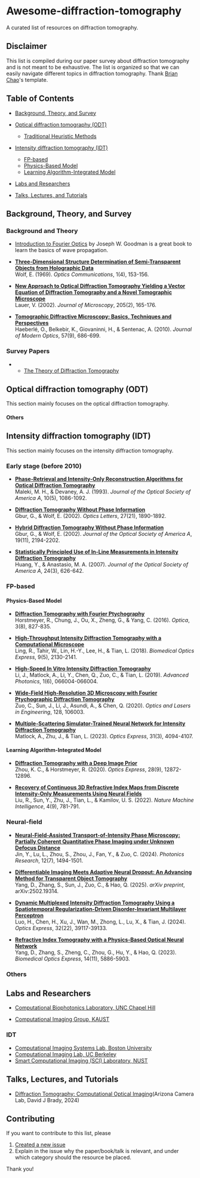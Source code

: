 # Awesome-diffraction-tomography

A curated list of resources on diffraction tomography.

## Disclaimer

This list is compiled during our paper survey about diffraction tomography and is not meant to be exhaustive. The list is organized so that we can easily navigate different topics in diffraction tomography.
Thank [Brian Chao](https://github.com/bchao1)'s template.

## Table of Contents
- [Background, Theory, and Survey](#background-theory-and-survey)
- [Optical diffraction tomography (ODT)](#optical-diffraction-tomography-odt)
    - [Traditional Heuristic Methods](#traditional-heuristic-methods)


- [Intensity diffraction tomography (IDT)](#intensity-diffraction-tomography-idt)
    - [FP-based](#fp-based)
    - [Physics-Based Model](#physics-based-model)
    - [Learning Algorithm-Integrated Model](#learning-algorithm-integrated-model)
 
- [Labs and Researchers](#labs-and-researchers)
- [Talks, Lectures, and Tutorials](#talks-lectures-and-tutorials)

## Background, Theory, and Survey
### Background and Theory
- [Introduction to Fourier Optics](https://books.google.com.tw/books/about/Introduction_to_Fourier_Optics.html?id=QllRAAAAMAAJ&redir_esc=y) by Joseph W. Goodman is a great book to learn the basics of wave propagation.

- [**Three-Dimensional Structure Determination of Semi-Transparent Objects from Holographic Data**](https://www.sciencedirect.com/science/article/pii/0030401869900522)  
Wolf, E. (1969). *Optics Communications*, 1(4), 153-156.

- [**New Approach to Optical Diffraction Tomography Yielding a Vector Equation of Diffraction Tomography and a Novel Tomographic Microscope**](https://onlinelibrary.wiley.com/doi/full/10.1046/j.0022-2720.2001.00980.x)  
Lauer, V. (2002). *Journal of Microscopy*, 205(2), 165-176.


- [**Tomographic Diffractive Microscopy: Basics, Techniques and Perspectives**](https://www.tandfonline.com/doi/full/10.1080/09500340.2010.493622)  
Haeberlé, O., Belkebir, K., Giovaninni, H., & Sentenac, A. (2010). *Journal of Modern Optics*, 57(9), 686-699.

### Survey Papers
- - [The Theory of Diffraction Tomography](https://arxiv.org/pdf/1507.00466) 
## Optical diffraction tomography (ODT)

This section mainly focuses on the optical diffraction tomography.


#### Others

## Intensity diffraction tomography (IDT)
This section mainly focuses on the intensity diffraction tomography.

### Early stage (before 2010)

- [**Phase-Retrieval and Intensity-Only Reconstruction Algorithms for Optical Diffraction Tomography**](https://opg.optica.org/josaa/fulltext.cfm?uri=josaa-10-5-1086&id=4618)  
Maleki, M. H., & Devaney, A. J. (1993). *Journal of the Optical Society of America A*, 10(5), 1086-1092.

- [**Diffraction Tomography Without Phase Information**](https://opg.optica.org/ol/abstract.cfm?uri=OL-27-21-1890)  
Gbur, G., & Wolf, E. (2002). *Optics Letters*, 27(21), 1890-1892.

- [**Hybrid Diffraction Tomography Without Phase Information**](https://opg.optica.org/josaa/abstract.cfm?uri=JOSAA-19-11-2194)  
Gbur, G., & Wolf, E. (2002). *Journal of the Optical Society of America A*, 19(11), 2194-2202.


- [**Statistically Principled Use of In-Line Measurements in Intensity Diffraction Tomography**](https://opg.optica.org/josaa/fulltext.cfm?uri=josaa-24-3-626&id=127065)  
Huang, Y., & Anastasio, M. A. (2007). *Journal of the Optical Society of America A*, 24(3), 626-642.


### FP-based 

#### Physics-Based Model

- [**Diffraction Tomography with Fourier Ptychography**](https://opg.optica.org/optica/fulltext.cfm?uri=optica-3-8-827&id=348069)  
Horstmeyer, R., Chung, J., Ou, X., Zheng, G., & Yang, C. (2016). *Optica*, 3(8), 827-835.

- [**High-Throughput Intensity Diffraction Tomography with a Computational Microscope**](https://opg.optica.org/boe/fulltext.cfm?uri=boe-9-5-2130&id=385347)  
Ling, R., Tahir, W., Lin, H.-Y., Lee, H., & Tian, L. (2018). *Biomedical Optics Express*, 9(5), 2130-2141.

- [**High-Speed In Vitro Intensity Diffraction Tomography**](https://www.spiedigitallibrary.org/journals/advanced-photonics/volume-1/issue-6/066004/High-speed-in-vitro-intensity-diffraction-tomography/10.1117/1.AP.1.6.066004.full)  
Li, J., Matlock, A., Li, Y., Chen, Q., Zuo, C., & Tian, L. (2019). *Advanced Photonics*, 1(6), 066004-066004.

- [**Wide-Field High-Resolution 3D Microscopy with Fourier Ptychographic Diffraction Tomography**](https://www.sciencedirect.com/science/article/pii/S0143816619318421)  
Zuo, C., Sun, J., Li, J., Asundi, A., & Chen, Q. (2020). *Optics and Lasers in Engineering*, 128, 106003.

- [**Multiple-Scattering Simulator-Trained Neural Network for Intensity Diffraction Tomography**](https://opg.optica.org/oe/fulltext.cfm?uri=oe-31-3-4094&id=525403)  
Matlock, A., Zhu, J., & Tian, L. (2023). *Optics Express*, 31(3), 4094-4107.


#### Learning Algorithm-Integrated Model
- [**Diffraction Tomography with a Deep Image Prior**](https://opg.optica.org/oe/fulltext.cfm?uri=oe-28-9-12872&id=430210)  
Zhou, K. C., & Horstmeyer, R. (2020). *Optics Express*, 28(9), 12872-12896.

- [**Recovery of Continuous 3D Refractive Index Maps from Discrete Intensity-Only Measurements Using Neural Fields**](https://www.nature.com/articles/s42256-022-00530-3)  
Liu, R., Sun, Y., Zhu, J., Tian, L., & Kamilov, U. S. (2022). *Nature Machine Intelligence*, 4(9), 781-791.

### Neural-field 
- [**Neural-Field-Assisted Transport-of-Intensity Phase Microscopy: Partially Coherent Quantitative Phase Imaging under Unknown Defocus Distance**](https://opg.optica.org/prj/fulltext.cfm?uri=prj-12-7-1494&id=552941)  
Jin, Y., Lu, L., Zhou, S., Zhou, J., Fan, Y., & Zuo, C. (2024). *Photonics Research*, 12(7), 1494-1501.


- [**Differentiable Imaging Meets Adaptive Neural Dropout: An Advancing Method for Transparent Object Tomography**](https://arxiv.org/abs/2502.19314)  
Yang, D., Zhang, S., Sun, J., Zuo, C., & Hao, Q. (2025). *arXiv preprint*, arXiv:2502.19314.


- [**Dynamic Multiplexed Intensity Diffraction Tomography Using a Spatiotemporal Regularization-Driven Disorder-Invariant Multilayer Perceptron**](https://opg.optica.org/oe/fulltext.cfm?uri=oe-32-22-39117&id=561408)  
Luo, H., Chen, H., Xu, J., Wan, M., Zhong, L., Lu, X., & Tian, J. (2024). *Optics Express*, 32(22), 39117-39133.

- [**Refractive Index Tomography with a Physics-Based Optical Neural Network**](https://opg.optica.org/boe/fulltext.cfm?uri=boe-14-11-5886&id=541011)  
Yang, D., Zhang, S., Zheng, C., Zhou, G., Hu, Y., & Hao, Q. (2023). *Biomedical Optics Express*, 14(11), 5886-5903.

### Others


## Labs and Researchers


- [Computational Biophotonics Laboratory, UNC Chapel Hill](http://www.nicolaspegard.com/index.php)

- [Computational Imaging Group, KAUST](https://vccimaging.org/publications.html)

### IDT 
- [Computational Imaging Systems Lab, Boston University](https://sites.bu.edu/tianlab/)
- [Computational Imaging Lab, UC Berkeley](https://www.laurawaller.com/)
- [Smart Computational Imaging (SCI) Laboratory‍, NUST](https://www.scilaboratory.com/)
## Talks, Lectures, and Tutorials
- [Diffraction Tomography: Computational Optical Imaging](https://www.youtube.com/watch?v=B4nYL-4e2zI)(Arizona Camera Lab, David J Brady, 2024)

## Contributing
If you want to contribute to this list, please 
1. [Created a new issue](https://github.com/willytrek/Awesome-diffraction-tomography/issues)
2. Explain in the issue why the paper/book/talk is relevant, and under which category should the resource be placed.
   
Thank you!
